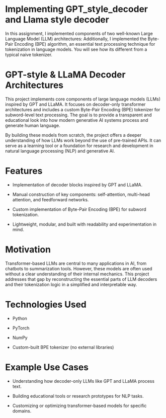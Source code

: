 # Implementing GPT_style_decoder and Llama style decoder
In this assignment, I implemented components of two well-known Large Language Model (LLM) architectures:  Additionally, I implemented the Byte-Pair Encoding (BPE) algorithm, an essential text processing technique for tokenization in language models. You will see how its different from a typical naive tokenizer.

# GPT-style & LLaMA Decoder Architectures
This project implements core components of large language models (LLMs) inspired by GPT and LLaMA. It focuses on decoder-only transformer architectures and includes a custom Byte-Pair Encoding (BPE) tokenizer for subword-level text processing. The goal is to provide a transparent and educational look into how modern generative AI systems process and generate human language.

By building these models from scratch, the project offers a deeper understanding of how LLMs work beyond the use of pre-trained APIs. It can serve as a learning tool or a foundation for research and development in natural language processing (NLP) and generative AI.

# Features

- Implementation of decoder blocks inspired by GPT and LLaMA.

- Manual construction of key components: self-attention, multi-head attention, and feedforward networks.

- Custom implementation of Byte-Pair Encoding (BPE) for subword tokenization.

- Lightweight, modular, and built with readability and experimentation in mind.

# Motivation

Transformer-based LLMs are central to many applications in AI, from chatbots to summarization tools. However, these models are often used without a clear understanding of their internal mechanics. This project addresses that gap by reconstructing the essential parts of LLM decoders and their tokenization logic in a simplified and interpretable way.

# Technologies Used

- Python

- PyTorch

- NumPy

- Custom-built BPE tokenizer (no external libraries)

# Example Use Cases

- Understanding how decoder-only LLMs like GPT and LLaMA process text.

- Building educational tools or research prototypes for NLP tasks.

- Customizing or optimizing transformer-based models for specific domains.
